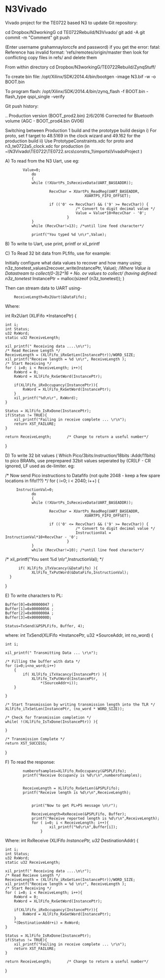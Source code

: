 # N3Vivado
Vivado project for the TE0722 based N3
to update Git repository:

cd Dropbox/N3workingG
cd TE0722Rebuild/N3Vivado/
git add -A
git commit -m "Comment"
git push

(Enter username grahamnaylorccfe and password)
if you get the error:
fatal: Reference has invalid format: 'refs/remotes/origin/master
then look for conflicting copy files in refs/ and delete them



From within directory
cd Dropbox/N3workingG/TE0722Rebuild/ZynqStuff/


To create bin file:
/opt/Xilinx/SDK/2014.4/bin/bootgen -image N3.bif -w -o BOOT.bin

To program flash:
/opt/Xilinx/SDK/2014.4/bin/zynq_flash -f BOOT.bin -flash_type qspi_single -verify

Git push history:

..
Production version (BOOT_prod2.bin) 2/6/2016
Corrected for Bluetooth volume (AGC - BOOT_prod4.bin GV06)


Switching between Production 1 build and the prototype build design
i) For proto, set f target to 48.5169 in the clock wizard and 49.162 for the production build
ii) Use PrototypeConstraints.xdc for proto and n3_te0722a5_clock.xdc for production (in ~\N3Vivado\TE0722\TE0722.srcs\constrs_1\imports\VivadoProject )


A) To read from the N3 Uart, use eg:


            Value=0;
            	do
            	{
            	while (!XUartPs_IsReceiveData(UART_BASEADDR));

            			RecvChar = XUartPs_ReadReg(UART_BASEADDR,
            						    XUARTPS_FIFO_OFFSET);

            			if (('0' <= RecvChar) && ('9' >= RecvChar)) {
            						/* Convert to digit decimal value */
            						Value = Value*10+RecvChar - '0';
            					}
            	}
            	while (RecvChar!=13); /*until line feed character*/

            	printf("You typed %d \n\r",Value);


B) To write to Uart, use print, printf or xil_printf

C) To Read 32 bit data from PLfifo, use for example:

Initially configure what data values to recover and how many using:
            	n3z_tonetest_values2recover_write(InstancePtr, Value); /*Where Value is Datastream to collect(0-3)*2^16 + No. ov values to collect*/
(having defined:
n3z_tonetest* InstancePtr = malloc(sizeof (n3z_tonetest));
)

Then can stream data to UART using-

    	ReceiveLength=Rx2Uart(&DataFifo);

Where:

int Rx2Uart (XLlFifo *InstancePtr)
{

	int i;
	int Status;
	u32 RxWord;
	static u32 ReceiveLength;

	xil_printf(" Receiving data ....\n\r");
	/* Read Recieve Length */
	ReceiveLength = (XLlFifo_iRxGetLen(InstancePtr))/WORD_SIZE;
	xil_printf("Receive length = %d \n\r", ReceiveLength );
	/* Start Receiving */
	for ( i=0; i < ReceiveLength; i++){
		RxWord = 0;
		RxWord = XLlFifo_RxGetWord(InstancePtr);

		if(XLlFifo_iRxOccupancy(InstancePtr)){
			RxWord = XLlFifo_RxGetWord(InstancePtr);
		}
		xil_printf("%d\n\r", RxWord);
	}

	Status = XLlFifo_IsRxDone(InstancePtr);
	if(Status != TRUE){
		xil_printf("Failing in receive complete ... \r\n");
		return XST_FAILURE;
	}

	return ReceiveLength;		/* Change to return a useful number*/
}


D) To write 32 bit values ( Which Pico/3bits:Instruction/18bits :Addr/11bits) to pico BRAMs, use preprepared 32bit
values seperated by (CR)LF - CR ignored, LF used as de-limiter.
eg:

/*
Now send Pico instructions to Datafifo (not quite 2048 - keep a few spare locations in fifo!??)
*/
for ( i=0; i < 2040; i++) {

         InstructionVal=0;
            	do
            	{
            	while (!XUartPs_IsReceiveData(UART_BASEADDR));

            			RecvChar = XUartPs_ReadReg(UART_BASEADDR,
            						    XUARTPS_FIFO_OFFSET);

            			if (('0' <= RecvChar) && ('9' >= RecvChar)) {
            						/* Convert to digit decimal value */
            						InstructionVal = InstructionVal*10+RecvChar - '0';
            					}
            	}
            	while (RecvChar!=10); /*until line feed character*/
/*
            	xil_printf("You sent %d \n\r",InstructionVal);
*/



          if( XLlFifo_iTxVacancy(&DataFifo) ){
				XLlFifo_TxPutWord(&DataFifo,InstructionVal);
      }
}


E) To write characters to PL:

    Buffer[0]=0x00000047 ;
    Buffer[1]=0x00000056 ;
    Buffer[2]=0x0000000A ;
    Buffer[3]=0x0000000D;

    Status=TxSend(&PSPLFifo, Buffer, 4);

where:
int TxSend(XLlFifo *InstancePtr, u32  *SourceAddr, int no_word)
{

	int i;

	xil_printf(" Transmitting Data ... \r\n");

	/* Filling the buffer with data */
	for (i=0;i<no_word;i++)
		{
			if( XLlFifo_iTxVacancy(InstancePtr) ){
				XLlFifo_TxPutWord(InstancePtr,
					*(SourceAddr+i));
		}

	}

	/* Start Transmission by writing transmission length into the TLR */
	XLlFifo_iTxSetLen(InstancePtr, (no_word * WORD_SIZE));

	/* Check for Transmission completion */
	while( !(XLlFifo_IsTxDone(InstancePtr)) ){

	}

	/* Transmission Complete */
	return XST_SUCCESS;
}


F) To read the response:

            numberofsamples=XLlFifo_RxOccupancy(&PSPLFifo);
            printf("Receive Occupancy is %d\r\n",numberofsamples);


            ReceiveLength = XLlFifo_RxGetLen(&PSPLFifo);
            printf("Receive length is %d\r\n",ReceiveLength);


                print("Now to get PL>PS message \n\r");

                ReceiveLength=RxReceive(&PSPLFifo, Buffer);
                printf("Receive reported length is %d\r\n",ReceiveLength);
                for ( i=0; i < ReceiveLength; i++){
                		xil_printf("%d\r\n",Buffer[i]);
                	}

Where:
int RxReceive (XLlFifo *InstancePtr, u32* DestinationAddr)
{

	int i;
	int Status;
	u32 RxWord;
	static u32 ReceiveLength;

	xil_printf(" Receiving data ....\n\r");
	/* Read Recieve Length */
	ReceiveLength = (XLlFifo_iRxGetLen(InstancePtr))/WORD_SIZE;
	xil_printf("Receive length = %d \n\r", ReceiveLength );
	/* Start Receiving */
	for ( i=0; i < ReceiveLength; i++){
		RxWord = 0;
		RxWord = XLlFifo_RxGetWord(InstancePtr);

		if(XLlFifo_iRxOccupancy(InstancePtr)){
			RxWord = XLlFifo_RxGetWord(InstancePtr);
		}
		*(DestinationAddr+i) = RxWord;
	}

	Status = XLlFifo_IsRxDone(InstancePtr);
	if(Status != TRUE){
		xil_printf("Failing in receive complete ... \r\n");
		return XST_FAILURE;
	}

	return ReceiveLength;		/* Change to return a useful number*/
}



